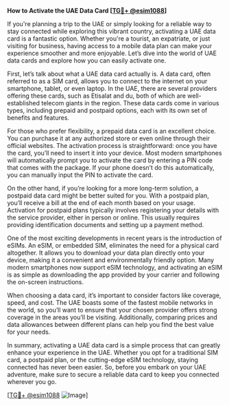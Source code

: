 **How to Activate the UAE Data Card [[TG💪+ @esim1088](https://t.me/s/esim1088)]**

If you're planning a trip to the UAE or simply looking for a reliable way to stay connected while exploring this vibrant country, activating a UAE data card is a fantastic option. Whether you're a tourist, an expatriate, or just visiting for business, having access to a mobile data plan can make your experience smoother and more enjoyable. Let’s dive into the world of UAE data cards and explore how you can easily activate one.

First, let’s talk about what a UAE data card actually is. A data card, often referred to as a SIM card, allows you to connect to the internet on your smartphone, tablet, or even laptop. In the UAE, there are several providers offering these cards, such as Etisalat and du, both of which are well-established telecom giants in the region. These data cards come in various types, including prepaid and postpaid options, each with its own set of benefits and features.

For those who prefer flexibility, a prepaid data card is an excellent choice. You can purchase it at any authorized store or even online through their official websites. The activation process is straightforward: once you have the card, you’ll need to insert it into your device. Most modern smartphones will automatically prompt you to activate the card by entering a PIN code that comes with the package. If your phone doesn’t do this automatically, you can manually input the PIN to activate the card.

On the other hand, if you’re looking for a more long-term solution, a postpaid data card might be better suited for you. With a postpaid plan, you’ll receive a bill at the end of each month based on your usage. Activation for postpaid plans typically involves registering your details with the service provider, either in person or online. This usually requires providing identification documents and setting up a payment method.

One of the most exciting developments in recent years is the introduction of eSIMs. An eSIM, or embedded SIM, eliminates the need for a physical card altogether. It allows you to download your data plan directly onto your device, making it a convenient and environmentally friendly option. Many modern smartphones now support eSIM technology, and activating an eSIM is as simple as downloading the app provided by your carrier and following the on-screen instructions.

When choosing a data card, it’s important to consider factors like coverage, speed, and cost. The UAE boasts some of the fastest mobile networks in the world, so you’ll want to ensure that your chosen provider offers strong coverage in the areas you’ll be visiting. Additionally, comparing prices and data allowances between different plans can help you find the best value for your needs.

In summary, activating a UAE data card is a simple process that can greatly enhance your experience in the UAE. Whether you opt for a traditional SIM card, a postpaid plan, or the cutting-edge eSIM technology, staying connected has never been easier. So, before you embark on your UAE adventure, make sure to secure a reliable data card to keep you connected wherever you go.

[[TG💪+ @esim1088](https://t.me/s/esim1088) ![Image](https://i.postimg.cc/Y0z9fWf4/image.png)]